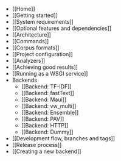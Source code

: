 * [[Home]]
* [[Getting started]]
* [[System requirements]]
* [[Optional features and dependencies]]
* [[Architecture]]
* [[Commands]]
* [[Corpus formats]]
* [[Project configuration]]
* [[Analyzers]]
* [[Achieving good results]]
* [[Running as a WSGI service]]
* Backends
  * [[Backend: TF-IDF]]
  * [[Backend: fastText]]
  * [[Backend: Maui]]
  * [[Backend: vw_multi]]
  * [[Backend: Ensemble]]
  * [[Backend: PAV]]
  * [[Backend: HTTP]]
  * [[Backend: Dummy]]
* [[Development flow, branches and tags]]
* [[Release process]]
* [[Creating a new backend]]